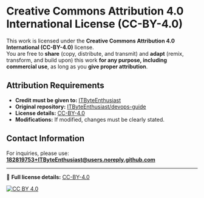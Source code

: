 # Creative Commons Attribution 4.0 International License (CC-BY-4.0)

This work is licensed under the **Creative Commons Attribution 4.0 International (CC-BY-4.0)** license.  
You are free to **share** (copy, distribute, and transmit) and **adapt** (remix, transform, and build upon) this work **for any purpose, including commercial use**, as long as you **give proper attribution**.

## Attribution Requirements
- **Credit must be given to:** [ITByteEnthusiast](https://github.com/ITByteEnthusiast)  
- **Original repository:** [ITByteEnthusiast/devops-guide](https://github.com/ITByteEnthusiast/devops-guide)  
- **License details:** [CC-BY-4.0](https://creativecommons.org/licenses/by/4.0/)  
- **Modifications:** If modified, changes must be clearly stated.  

## Contact Information
For inquiries, please use: **182819753+ITByteEnthusiast@users.noreply.github.com**  

---

🔗 **Full license details:** [CC-BY-4.0](https://creativecommons.org/licenses/by/4.0/)  

[![CC BY 4.0](https://img.shields.io/badge/License-CC%20BY%204.0-lightgrey.svg)](https://creativecommons.org/licenses/by/4.0/)

